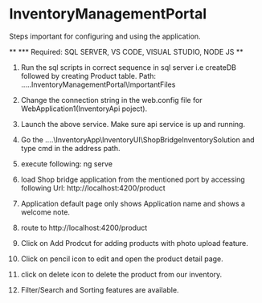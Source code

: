 # InventoryManagementPortal

Steps important for configuring and using the application.

**
*** Required: SQL SERVER, VS CODE, VISUAL STUDIO, NODE JS
**

1) Run the sql scripts in correct sequence in sql server i.e createDB followed by creating Product table.
Path: .....InventoryManagementPortal\ImportantFiles

2) Change the connection string in the web.config file for WebApplication1(InventoryApi poject).

 <connectionStrings>
    <add name ="InventoryAddDB" connectionString="Data Source=.;Initial Catalog=InventoryDB; Integrated Security=true" providerName="System.Data.SqlClient"/>
  </connectionStrings>

3) Launch the above service. Make sure api service is up and running.

4) Go the ....\InventoryApp\InventoryUI\ShopBridgeInventorySolution and type cmd in the address path. 

5) execute following:
   ng serve

6) load Shop bridge application from the mentioned port by accessing following Url:
    http://localhost:4200/product

7) Application default page only shows Application name and shows a welcome note.

8) route to http://localhost:4200/product

9) Click on Add Prodcut for adding products with photo upload feature.

10) Click on pencil icon to edit and open the product detail page.
11) click on delete icon to delete the product from our inventory.
12) Filter/Search and Sorting features are available.